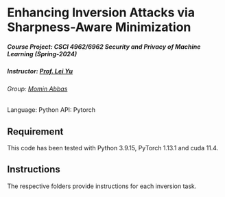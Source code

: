 # Enhancing Inversion Attacks via Sharpness-Aware Minimization
##### Course Project: CSCI 4962/6962 Security and Privacy of Machine Learning (Spring-2024) 
##### Instructor: [Prof. Lei Yu](https://leiyucs.github.io/)
###### Group: [Momin Abbas](https://mominabbas.github.io/)
Language: Python
API: Pytorch

## Requirement
This code has been tested with Python 3.9.15, PyTorch 1.13.1 and cuda 11.4.

## Instructions
The respective folders provide instructions for each inversion task.
